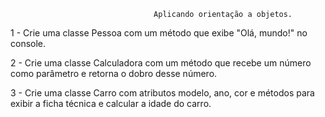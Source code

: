                                     Aplicando orientação a objetos.

1 - Crie uma classe Pessoa com um método que exibe "Olá, mundo!" no console.

2 - Crie uma classe Calculadora com um método que recebe um número como parâmetro e retorna o dobro desse número.

3 - Crie uma classe Carro com atributos modelo, ano, cor e métodos para exibir a ficha técnica e calcular a idade do carro.